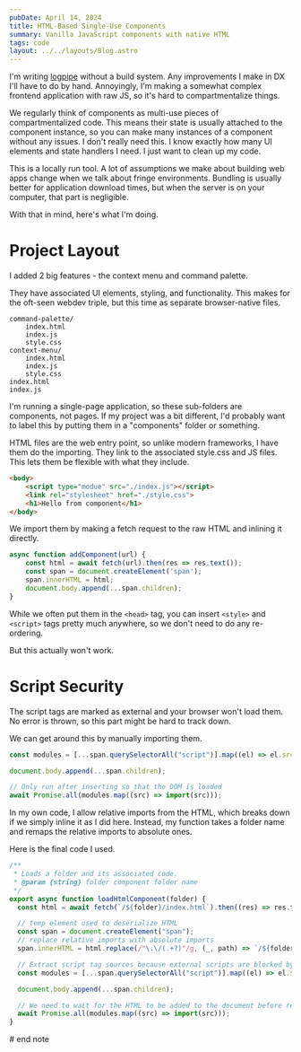 ```yaml
---
pubDate: April 14, 2024
title: HTML-Based Single-Use Components
summary: Vanilla JavaScript components with native HTML
tags: code
layout: ../../layouts/Blog.astro
---
```


I'm writing [logpipe](https://github.com/EmNudge/logpipe) without a build system. Any improvements I make in DX I'll have to do by hand. Annoyingly, I'm making a somewhat complex frontend application with raw JS, so it's hard to compartmentalize things.

We regularly think of components as multi-use pieces of compartmentalized code. This means their state is usually attached to the component instance, so you can make many instances of a component without any issues. I don't really need this. I know exactly how many UI elements and state handlers I need. I just want to clean up my code.

This is a locally run tool. A lot of assumptions we make about building web apps change when we talk about fringe environments. Bundling is usually better for application download times, but when the server is on your computer, that part is negligible. 

With that in mind, here's what I'm doing.

# Project Layout

I added 2 big features - the context menu and command palette.

They have associated UI elements, styling, and functionality. This makes for the oft-seen webdev triple, but this time as separate browser-native files.

```
command-palette/
	index.html
	index.js
	style.css
context-menu/
	index.html
	index.js
	style.css
index.html
index.js
```

I'm running a single-page application, so these sub-folders are components, not pages. If my project was a bit different, I'd probably want to label this by putting them in a "components" folder or something.

HTML files are the web entry point, so unlike modern frameworks, I have them do the importing. They link to the associated style.css and JS files. This lets them be flexible with what they include.

```html
<body>
	<script type="modue" src="./index.js"></script>
	<link rel="stylesheet" href="./style.css">
	<h1>Hello from component</h1>
</body>
```

We import them by making a fetch request to the raw HTML and inlining it directly.

```js
async function addComponent(url) {
	const html = await fetch(url).then(res => res.text());
	const span = document.createElement('span');
	span.innerHTML = html;
	document.body.append(...span.children);
}
```

While we often put them in the `<head>` tag, you can insert `<style>` and `<script>` tags pretty much anywhere, so we don't need to do any re-ordering.

But this actually won't work. 

# Script Security

The script tags are marked as external and your browser won't load them. No error is thrown, so this part might be hard to track down.

We can get around this by manually importing them.

```js
const modules = [...span.querySelectorAll("script")].map((el) => el.src);

document.body.append(...span.children);

// Only run after inserting so that the DOM is loaded
await Promise.all(modules.map((src) => import(src)));
```

In my own code, I allow relative imports from the HTML, which breaks down if we simply inline it as I did here. Instead, my function takes a folder name and remaps the relative imports to absolute ones.

Here is the final code I used.

```js
/**
 * Loads a folder and its associated code.
 * @param {string} folder component folder name
 */
export async function loadHtmlComponent(folder) {
  const html = await fetch(`/${folder}/index.html`).then((res) => res.text());

  // temp element used to deserialize HTML
  const span = document.createElement("span");
  // replace relative imports with absolute imports
  span.innerHTML = html.replace(/"\.\/(.+?)"/g, (_, path) => `/${folder}/${path}`);

  // Extract script tag sources because external scripts are blocked by the browser when appending
  const modules = [...span.querySelectorAll("script")].map((el) => el.src);

  document.body.append(...span.children);

  // We need to wait for the HTML to be added to the document before requesting
  await Promise.all(modules.map((src) => import(src)));
}
```

\# end note